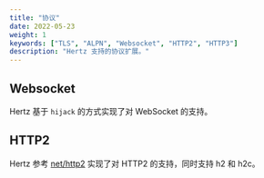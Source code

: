 ```yaml
---
title: "协议"
date: 2022-05-23
weight: 1
keywords: ["TLS", "ALPN", "Websocket", "HTTP2", "HTTP3"]
description: "Hertz 支持的协议扩展。"
---
```


## Websocket

Hertz 基于 `hijack` 的方式实现了对 WebSocket 的支持。

## HTTP2

Hertz 参考 [net/http2](https://github.com/golang/net/tree/master/http2) 实现了对 HTTP2 的支持，同时支持 h2 和 h2c。

